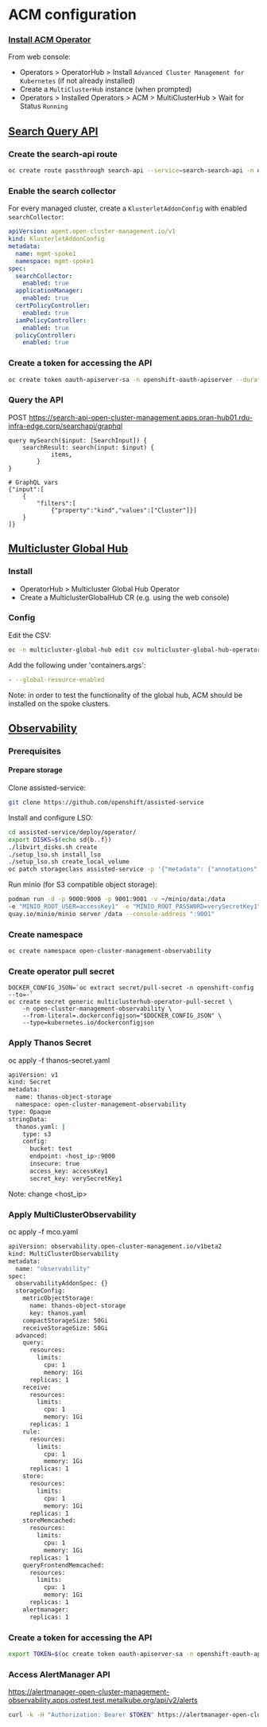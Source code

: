 # ACM configuration

### [Install ACM Operator](https://github.com/stolostron/multiclusterhub-operator)
From web console:
* Operators > OperatorHub > Install `Advanced Cluster Management for Kubernetes` (if not already installed)
* Create a `MultiClusterHub` instance (when prompted)
* Operators > Installed Operators > ACM > MultiClusterHub > Wait for Status `Running`

## [Search Query API](https://github.com/stolostron/search-v2-operator/wiki/Search-Query-API)

### Create the search-api route
```bash
oc create route passthrough search-api --service=search-search-api -n open-cluster-management
```

### Enable the search collector
For every managed cluster, create a `KlusterletAddonConfig` with enabled `searchCollector`:
```yaml
apiVersion: agent.open-cluster-management.io/v1
kind: KlusterletAddonConfig
metadata:
  name: mgmt-spoke1
  namespace: mgmt-spoke1
spec:
  searchCollector:
    enabled: true
  applicationManager:
    enabled: true
  certPolicyController:
    enabled: true
  iamPolicyController:
    enabled: true
  policyController:
    enabled: true
```

### Create a token for accessing the API
```bash
oc create token oauth-apiserver-sa -n openshift-oauth-apiserver --duration=8760h
```

### Query the API
POST https://search-api-open-cluster-management.apps.oran-hub01.rdu-infra-edge.corp/searchapi/graphql

```
query mySearch($input: [SearchInput]) {
    searchResult: search(input: $input) {
    		items,      
        }
}

# GraphQL vars
{"input":[
    {
        "filters":[
            {"property":"kind","values":["Cluster"]}]
    }
]}
```

## [Multicluster Global Hub](https://github.com/stolostron/multicluster-global-hub)

### Install
* OperatorHub > Multicluster Global Hub Operator
* Create a MulticlusterGlobalHub CR (e.g. using the web console)

### Config
Edit the CSV:
```bash
oc -n multicluster-global-hub edit csv multicluster-global-hub-operator.v1.1.0-dev
```

Add the following under 'containers.args':
```bash
- --global-resource-enabled
```
Note: in order to test the functionality of the global hub, ACM should be installed on the spoke clusters.

## [Observability](https://github.com/stolostron/multicluster-observability-operator)

### Prerequisites
#### Prepare storage
Clone assisted-service:
```bash
git clone https://github.com/openshift/assisted-service
```

Install and configure LSO:
```bash
cd assisted-service/deploy/operator/
export DISKS=$(echo sd{b..f})
./libvirt_disks.sh create
./setup_lso.sh install_lso
./setup_lso.sh create_local_volume
oc patch storageclass assisted-service -p '{"metadata": {"annotations": {"storageclass.kubernetes.io/is-default-class": "true"}}}'
```

Run minio (for S3 compatible object storage):
```bash
podman run -d -p 9000:9000 -p 9001:9001 -v ~/minio/data:/data
-e "MINIO_ROOT_USER=accessKey1" -e "MINIO_ROOT_PASSWORD=verySecretKey1"
quay.io/minio/minio server /data --console-address ":9001"
```

### Create namespace
```bash
oc create namespace open-cluster-management-observability
```

### Create operator pull secret
```
DOCKER_CONFIG_JSON=`oc extract secret/pull-secret -n openshift-config --to=-`
oc create secret generic multiclusterhub-operator-pull-secret \
    -n open-cluster-management-observability \
    --from-literal=.dockerconfigjson="$DOCKER_CONFIG_JSON" \
    --type=kubernetes.io/dockerconfigjson
```

### Apply Thanos Secret
oc apply -f thanos-secret.yaml
```bash
apiVersion: v1
kind: Secret
metadata:
  name: thanos-object-storage
  namespace: open-cluster-management-observability
type: Opaque
stringData:
  thanos.yaml: |
    type: s3
    config:
      bucket: test
      endpoint: <host_ip>:9000
      insecure: true
      access_key: accessKey1
      secret_key: verySecretKey1
```
Note: change <host_ip>

### Apply MultiClusterObservability
oc apply -f mco.yaml
```bash
apiVersion: observability.open-cluster-management.io/v1beta2
kind: MultiClusterObservability
metadata:
  name: "observability"
spec:
  observabilityAddonSpec: {}
  storageConfig:
    metricObjectStorage:
      name: thanos-object-storage
      key: thanos.yaml
    compactStorageSize: 50Gi
    receiveStorageSize: 50Gi
  advanced:
    query:
      resources:
        limits:
          cpu: 1
          memory: 1Gi
      replicas: 1
    receive:
      resources:
        limits:
          cpu: 1
          memory: 1Gi
      replicas: 1
    rule:
      resources:
        limits:
          cpu: 1
          memory: 1Gi
      replicas: 1
    store:
      resources:
        limits:
          cpu: 1
          memory: 1Gi
      replicas: 1
    storeMemcached:
      resources:
        limits:
          cpu: 1
          memory: 1Gi
      replicas: 1
    queryFrontendMemcached:
      resources:
        limits:
          cpu: 1
          memory: 1Gi
      replicas: 1
    alertmanager:
      replicas: 1
```

### Create a token for accessing the API
```bash
export TOKEN=$(oc create token oauth-apiserver-sa -n openshift-oauth-apiserver --duration=8760h)
```

### Access AlertManager API
https://alertmanager-open-cluster-management-observability.apps.ostest.test.metalkube.org/api/v2/alerts
```bash
curl -k -H "Authorization: Bearer $TOKEN" https://alertmanager-open-cluster-management-observability.apps.ostest.test.metalkube.org/api/v2/alerts | jq
```

